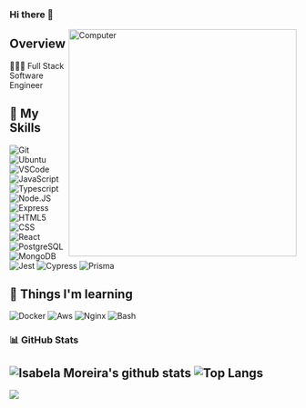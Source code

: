 ### Hi there 👋
<img src="https://raw.githubusercontent.com/MicaelliMedeiros/micaellimedeiros/master/image/computer-illustration.png" min-width="400px" max-width="400px" width="400px" align="right" alt="Computer">

## Overview
 👩🏻‍💻 Full Stack Software Engineer

## 🚀 My Skills
  ![Git](https://img.shields.io/badge/-Git-333333?style=flat&logo=git)
  ![Ubuntu](https://img.shields.io/badge/-Ubuntu-333333?style=flat&logo=ubuntu)
  ![VSCode](https://img.shields.io/badge/-VSCode-333333?style=flat&logo=visual-studio-code&logoColor=007ACC)
  ![JavaScript](https://img.shields.io/badge/-JavaScript-333333?style=flat&logo=javascript)
  ![Typescript](https://img.shields.io/badge/-TypeScript-333333?style=flat&logo=typescript)
  ![Node.JS](https://img.shields.io/badge/-Node.JS-333333?style=flat&logo=Node.JS&logoColor=339933)
  ![Express](https://img.shields.io/badge/-Express-333333?style=flat&logo=Express&logoColor=#000000)
  ![HTML5](https://img.shields.io/badge/-HTML5-333333?style=flat&logo=HTML5)
  ![CSS](https://img.shields.io/badge/-CSS-333333?style=flat&logo=CSS3&logoColor=1572B6)
  ![React](https://img.shields.io/badge/-React-333333?style=flat&logo=react)
  ![PostgreSQL](https://img.shields.io/badge/-PostgreSQL-333333?style=flat&logo=postgreSQL&logoColor=4169E1)
  ![MongoDB](https://img.shields.io/badge/-MongoDB-333333?style=flat&logo=mongoDB)
  ![Jest](https://img.shields.io/badge/-Jest-333333?style=flat&logo=jest&logoColor=C21325)
  ![Cypress](https://img.shields.io/badge/-Cypress-333333?style=flat&logo=cypress&logoColor=17202C)
  ![Prisma](https://img.shields.io/badge/-Prisma-333333?style=flat&logo=prisma)
 
## 📖 Things I'm learning

   ![Docker](https://img.shields.io/badge/-Docker-333333?style=flat&logo=docker)
   ![Aws](https://img.shields.io/badge/-AWS-333333?style=flat&logo=amazon-aws)
   ![Nginx](https://img.shields.io/badge/-Nginx-333333?style=flat&logo=nginx)
   ![Bash](https://img.shields.io/badge/-Bash-333333?style=flat&logo=gnubash)
  
### 📊 GitHub Stats

![Isabela Moreira's github stats](https://github-readme-stats.vercel.app/api?username=beldmoreira&show_icons=true&theme=dracula)
![Top Langs](https://github-readme-stats.vercel.app/api/top-langs/?username=beldmoreira&theme=dracula&layout=compact)
---
<p align="left">
  <a href="https://www.linkedin.com/in/belmoreira/" alt="Linkedin">
  <img src="https://img.shields.io/badge/-Linkedin-0e76a8?style=flat-square&logo=Linkedin&logoColor=white&link=https://www.linkedin.com/in/belmoreira/" /></a>
</p>  
